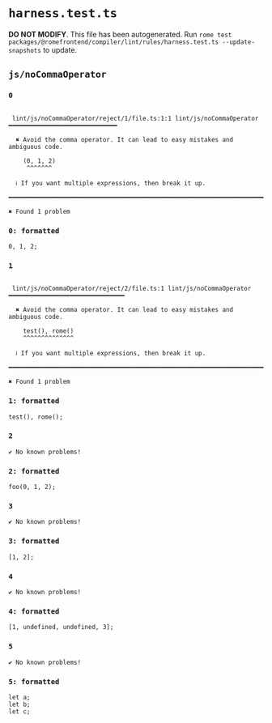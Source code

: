 # `harness.test.ts`

**DO NOT MODIFY**. This file has been autogenerated. Run `rome test packages/@romefrontend/compiler/lint/rules/harness.test.ts --update-snapshots` to update.

## `js/noCommaOperator`

### `0`

```

 lint/js/noCommaOperator/reject/1/file.ts:1:1 lint/js/noCommaOperator ━━━━━━━━━━━━━━━━━━━━━━━━━━━━━━

  ✖ Avoid the comma operator. It can lead to easy mistakes and ambiguous code.

    (0, 1, 2)
     ^^^^^^^

  ℹ If you want multiple expressions, then break it up.

━━━━━━━━━━━━━━━━━━━━━━━━━━━━━━━━━━━━━━━━━━━━━━━━━━━━━━━━━━━━━━━━━━━━━━━━━━━━━━━━━━━━━━━━━━━━━━━━━━━━

✖ Found 1 problem

```

### `0: formatted`

```
0, 1, 2;

```

### `1`

```

 lint/js/noCommaOperator/reject/2/file.ts:1 lint/js/noCommaOperator ━━━━━━━━━━━━━━━━━━━━━━━━━━━━━━━━

  ✖ Avoid the comma operator. It can lead to easy mistakes and ambiguous code.

    test(), rome()
    ^^^^^^^^^^^^^^

  ℹ If you want multiple expressions, then break it up.

━━━━━━━━━━━━━━━━━━━━━━━━━━━━━━━━━━━━━━━━━━━━━━━━━━━━━━━━━━━━━━━━━━━━━━━━━━━━━━━━━━━━━━━━━━━━━━━━━━━━

✖ Found 1 problem

```

### `1: formatted`

```
test(), rome();

```

### `2`

```
✔ No known problems!

```

### `2: formatted`

```
foo(0, 1, 2);

```

### `3`

```
✔ No known problems!

```

### `3: formatted`

```
[1, 2];

```

### `4`

```
✔ No known problems!

```

### `4: formatted`

```
[1, undefined, undefined, 3];

```

### `5`

```
✔ No known problems!

```

### `5: formatted`

```
let a;
let b;
let c;

```
